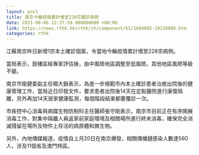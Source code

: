 ```yaml
---
layout: post
title: 南京今輪疫情累計增至228宗確診病例
date: 2021-08-06 12:37:59.000000000 +08:00
link: https://news.rthk.hk/rthk/ch/component/k2/1604605-20210806.htm
categories: rthk
---
```


江蘇南京昨日新增1宗本土確診個案，令當地今輪疫情累計增至228宗病例。

當局表示，鼓樓區經專家評估後，由中風險地區調整至低風險。其他地區風險等級不變。

南京市衛健委副主任楊大鎖表示，為進一步規範市內本土確診患者治癒出院後的健康管理工作，當局近日印發文件，要求患者出院後14天在定點醫院進行康復隔離，另外再加14天居家健康監測，每個階段結束都要覆診一次。

市疾控中心消毒與病媒生物防制科主任醫師張守剛表示，南京市目前正在有序開展消毒工作，對集中隔離人員返家前家庭環境及相關場所進行終末消毒，確保完全消滅殘留在場所及物件上存活的病原體和微生物。

另外，內地傳媒報道，疫情自上月20日在南京爆發，相關傳播鏈感染人數達560人，涉及11個省及澳門特區。
